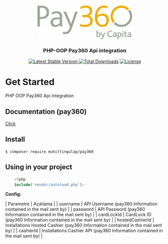 <p align="center">
<img src="https://raw.githubusercontent.com/muhittingulap/pay360/main/images/pay360-logo.png" width="300">
</p>

<h3 align="center">PHP-OOP Pay360 Api integration</h3>

<p align="center">
  <a href="https://packagist.org/packages/muhittingulap/pay360"><img src="https://poser.pugx.org/muhittingulap/pay360/v/stable.svg" alt="Latest Stable Version">
  <a href="https://packagist.org/packages/muhittingulap/pay360"><img src="https://poser.pugx.org/muhittingulap/pay360/d/total.svg" alt="Total Downloads"></a>
  <a href="https://packagist.org/packages/muhittingulap/pay360"><img src="https://poser.pugx.org/muhittingulap/pay360/license.svg" alt="License"></a>
</p>

# Get Started
PHP OOP Pay360 Api integration

## Documentation (pay360)
[Click](https://docs.pay360.com/)

## Install

    $ composer require muhittingulap/pay360
 
## Using in your project
```php
    <?php     
    include('vendor/autoload.php');
```  
**Config:**

| Parametre        | Açıklama |
| username         | API Username (pay360 Information contained in the mail sent by) |
| password         | API Password (pay360 Information contained in the mail sent by) |
| cardLockId       | CardLock ID (pay360 Information contained in the mail sent by) |
| hostedCashierId  | Installations Hosted Cashier (pay360 Information contained in the mail sent by) |
| cashierId        | Installations Cashier API (pay360 Information contained in the mail sent by) |